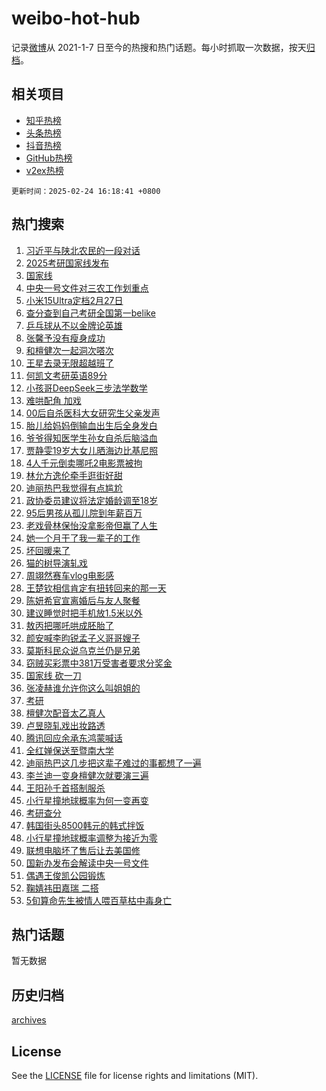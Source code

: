 # weibo-hot-hub

记录[微博](https://www.weibo.com)从 2021-1-7 日至今的热搜和热门话题。每小时抓取一次数据，按天[归档](archives)。

## 相关项目

- [知乎热榜](https://github.com/lonnyzhang423/zhihu-hot-hub)
- [头条热榜](https://github.com/lonnyzhang423/toutiao-hot-hub)
- [抖音热榜](https://github.com/lonnyzhang423/douyin-hot-hub)
- [GitHub热榜](https://github.com/lonnyzhang423/github-hot-hub)
- [v2ex热榜](https://github.com/lonnyzhang423/v2ex-hot-hub)


`更新时间：2025-02-24 16:18:41 +0800`

## 热门搜索

1. [习近平与陕北农民的一段对话](https://m.weibo.cn/search?containerid=100103type%3D1%26t%3D10%26q%3D%23%E4%B9%A0%E8%BF%91%E5%B9%B3%E4%B8%8E%E9%99%95%E5%8C%97%E5%86%9C%E6%B0%91%E7%9A%84%E4%B8%80%E6%AE%B5%E5%AF%B9%E8%AF%9D%23&stream_entry_id=51&isnewpage=1&extparam=seat%3D1%26filter_type%3Drealtimehot%26stream_entry_id%3D51%26c_type%3D51%26pos%3D0%26q%3D%2523%25E4%25B9%25A0%25E8%25BF%2591%25E5%25B9%25B3%25E4%25B8%258E%25E9%2599%2595%25E5%258C%2597%25E5%2586%259C%25E6%25B0%2591%25E7%259A%2584%25E4%25B8%2580%25E6%25AE%25B5%25E5%25AF%25B9%25E8%25AF%259D%2523%26dgr%3D0%26cate%3D10103%26display_time%3D1740385120%26pre_seqid%3D17403851202380376619494)
1. [2025考研国家线发布](https://m.weibo.cn/search?containerid=100103type%3D1%26t%3D10%26q%3D%232025%E8%80%83%E7%A0%94%E5%9B%BD%E5%AE%B6%E7%BA%BF%E5%8F%91%E5%B8%83%23&stream_entry_id=31&isnewpage=1&extparam=seat%3D1%26filter_type%3Drealtimehot%26c_type%3D31%26pos%3D0%26cate%3D5001%26lcate%3D5001%26stream_entry_id%3D31%26realpos%3D1%26flag%3D4%26q%3D%25232025%25E8%2580%2583%25E7%25A0%2594%25E5%259B%25BD%25E5%25AE%25B6%25E7%25BA%25BF%25E5%258F%2591%25E5%25B8%2583%2523%26dgr%3D0%26band_rank%3D1%26display_time%3D1740385120%26pre_seqid%3D17403851202380376619494)
1. [国家线](https://m.weibo.cn/search?containerid=100103type%3D1%26t%3D10%26q%3D%E5%9B%BD%E5%AE%B6%E7%BA%BF&stream_entry_id=31&isnewpage=1&extparam=seat%3D1%26filter_type%3Drealtimehot%26c_type%3D31%26pos%3D1%26cate%3D5001%26lcate%3D5001%26stream_entry_id%3D31%26realpos%3D2%26flag%3D2%26q%3D%25E5%259B%25BD%25E5%25AE%25B6%25E7%25BA%25BF%26dgr%3D0%26band_rank%3D2%26display_time%3D1740385120%26pre_seqid%3D17403851202380376619494)
1. [中央一号文件对三农工作划重点](https://m.weibo.cn/search?containerid=100103type%3D1%26t%3D10%26q%3D%23%E4%B8%AD%E5%A4%AE%E4%B8%80%E5%8F%B7%E6%96%87%E4%BB%B6%E5%AF%B9%E4%B8%89%E5%86%9C%E5%B7%A5%E4%BD%9C%E5%88%92%E9%87%8D%E7%82%B9%23&stream_entry_id=31&isnewpage=1&extparam=seat%3D1%26filter_type%3Drealtimehot%26c_type%3D31%26pos%3D2%26cate%3D5001%26lcate%3D5001%26stream_entry_id%3D31%26realpos%3D3%26flag%3D1%26q%3D%2523%25E4%25B8%25AD%25E5%25A4%25AE%25E4%25B8%2580%25E5%258F%25B7%25E6%2596%2587%25E4%25BB%25B6%25E5%25AF%25B9%25E4%25B8%2589%25E5%2586%259C%25E5%25B7%25A5%25E4%25BD%259C%25E5%2588%2592%25E9%2587%258D%25E7%2582%25B9%2523%26dgr%3D0%26band_rank%3D3%26display_time%3D1740385120%26pre_seqid%3D17403851202380376619494)
1. [小米15Ultra定档2月27日](https://m.weibo.cn/search?containerid=100103type%3D1%26t%3D10%26q%3D%23%E5%B0%8F%E7%B1%B315Ultra%E5%AE%9A%E6%A1%A32%E6%9C%8827%E6%97%A5%23&stream_entry_id=31&isnewpage=1&extparam=seat%3D1%26adid%3D276542%26c_type%3D31%26pos%3D3%26cate%3D5001%26lcate%3D5001%26stream_entry_id%3D31%26filter_type%3Drealtimehot%26topic_ad%3D1%26is_ad_pos%3D1%26q%3D%2523%25E5%25B0%258F%25E7%25B1%25B315Ultra%25E5%25AE%259A%25E6%25A1%25A32%25E6%259C%258827%25E6%2597%25A5%2523%26dgr%3D0%26band_rank%3D4%26display_time%3D1740385120%26pre_seqid%3D17403851202380376619494)
1. [查分查到自己考研全国第一belike](https://m.weibo.cn/search?containerid=100103type%3D1%26t%3D10%26q%3D%23%E6%9F%A5%E5%88%86%E6%9F%A5%E5%88%B0%E8%87%AA%E5%B7%B1%E8%80%83%E7%A0%94%E5%85%A8%E5%9B%BD%E7%AC%AC%E4%B8%80belike%23&stream_entry_id=31&isnewpage=1&extparam=seat%3D1%26filter_type%3Drealtimehot%26c_type%3D31%26pos%3D4%26cate%3D5001%26lcate%3D5001%26stream_entry_id%3D31%26realpos%3D4%26flag%3D0%26q%3D%2523%25E6%259F%25A5%25E5%2588%2586%25E6%259F%25A5%25E5%2588%25B0%25E8%2587%25AA%25E5%25B7%25B1%25E8%2580%2583%25E7%25A0%2594%25E5%2585%25A8%25E5%259B%25BD%25E7%25AC%25AC%25E4%25B8%2580belike%2523%26dgr%3D0%26band_rank%3D4%26display_time%3D1740385120%26pre_seqid%3D17403851202380376619494)
1. [乒乓球从不以金牌论英雄](https://m.weibo.cn/search?containerid=100103type%3D1%26t%3D10%26q%3D%23%E4%B9%92%E4%B9%93%E7%90%83%E4%BB%8E%E4%B8%8D%E4%BB%A5%E9%87%91%E7%89%8C%E8%AE%BA%E8%8B%B1%E9%9B%84%23&stream_entry_id=31&isnewpage=1&extparam=seat%3D1%26filter_type%3Drealtimehot%26c_type%3D31%26pos%3D5%26cate%3D5001%26lcate%3D5001%26stream_entry_id%3D31%26realpos%3D5%26flag%3D1%26q%3D%2523%25E4%25B9%2592%25E4%25B9%2593%25E7%2590%2583%25E4%25BB%258E%25E4%25B8%258D%25E4%25BB%25A5%25E9%2587%2591%25E7%2589%258C%25E8%25AE%25BA%25E8%258B%25B1%25E9%259B%2584%2523%26dgr%3D0%26band_rank%3D5%26display_time%3D1740385120%26pre_seqid%3D17403851202380376619494)
1. [张馨予没有瘦身成功](https://m.weibo.cn/search?containerid=100103type%3D1%26t%3D10%26q%3D%23%E5%BC%A0%E9%A6%A8%E4%BA%88%E6%B2%A1%E6%9C%89%E7%98%A6%E8%BA%AB%E6%88%90%E5%8A%9F%23&stream_entry_id=31&isnewpage=1&extparam=seat%3D1%26filter_type%3Drealtimehot%26c_type%3D31%26pos%3D6%26cate%3D5001%26lcate%3D5001%26stream_entry_id%3D31%26realpos%3D6%26flag%3D1%26q%3D%2523%25E5%25BC%25A0%25E9%25A6%25A8%25E4%25BA%2588%25E6%25B2%25A1%25E6%259C%2589%25E7%2598%25A6%25E8%25BA%25AB%25E6%2588%2590%25E5%258A%259F%2523%26dgr%3D0%26band_rank%3D6%26display_time%3D1740385120%26pre_seqid%3D17403851202380376619494)
1. [和檀健次一起洞次嗒次](https://m.weibo.cn/search?containerid=100103type%3D1%26t%3D10%26q%3D%23%E5%92%8C%E6%AA%80%E5%81%A5%E6%AC%A1%E4%B8%80%E8%B5%B7%E6%B4%9E%E6%AC%A1%E5%97%92%E6%AC%A1%23&stream_entry_id=31&isnewpage=1&extparam=seat%3D1%26adid%3D276481%26c_type%3D31%26pos%3D7%26cate%3D5001%26lcate%3D5001%26stream_entry_id%3D31%26filter_type%3Drealtimehot%26topic_ad%3D1%26is_ad_pos%3D1%26q%3D%2523%25E5%2592%258C%25E6%25AA%2580%25E5%2581%25A5%25E6%25AC%25A1%25E4%25B8%2580%25E8%25B5%25B7%25E6%25B4%259E%25E6%25AC%25A1%25E5%2597%2592%25E6%25AC%25A1%2523%26dgr%3D0%26band_rank%3D7%26display_time%3D1740385120%26pre_seqid%3D17403851202380376619494)
1. [王星去录无限超越班了](https://m.weibo.cn/search?containerid=100103type%3D1%26t%3D10%26q%3D%23%E7%8E%8B%E6%98%9F%E5%8E%BB%E5%BD%95%E6%97%A0%E9%99%90%E8%B6%85%E8%B6%8A%E7%8F%AD%E4%BA%86%23&stream_entry_id=31&isnewpage=1&extparam=seat%3D1%26filter_type%3Drealtimehot%26c_type%3D31%26pos%3D8%26cate%3D5001%26lcate%3D5001%26stream_entry_id%3D31%26realpos%3D7%26flag%3D1%26q%3D%2523%25E7%258E%258B%25E6%2598%259F%25E5%258E%25BB%25E5%25BD%2595%25E6%2597%25A0%25E9%2599%2590%25E8%25B6%2585%25E8%25B6%258A%25E7%258F%25AD%25E4%25BA%2586%2523%26dgr%3D0%26band_rank%3D7%26display_time%3D1740385120%26pre_seqid%3D17403851202380376619494)
1. [何凯文考研英语89分](https://m.weibo.cn/search?containerid=100103type%3D1%26t%3D10%26q%3D%23%E4%BD%95%E5%87%AF%E6%96%87%E8%80%83%E7%A0%94%E8%8B%B1%E8%AF%AD89%E5%88%86%23&stream_entry_id=31&isnewpage=1&extparam=seat%3D1%26filter_type%3Drealtimehot%26c_type%3D31%26pos%3D9%26cate%3D5001%26lcate%3D5001%26stream_entry_id%3D31%26realpos%3D8%26flag%3D1%26q%3D%2523%25E4%25BD%2595%25E5%2587%25AF%25E6%2596%2587%25E8%2580%2583%25E7%25A0%2594%25E8%258B%25B1%25E8%25AF%25AD89%25E5%2588%2586%2523%26dgr%3D0%26band_rank%3D8%26display_time%3D1740385120%26pre_seqid%3D17403851202380376619494)
1. [小孩哥DeepSeek三步法学数学](https://m.weibo.cn/search?containerid=100103type%3D1%26t%3D10%26q%3D%23%E5%B0%8F%E5%AD%A9%E5%93%A5DeepSeek%E4%B8%89%E6%AD%A5%E6%B3%95%E5%AD%A6%E6%95%B0%E5%AD%A6%23&stream_entry_id=31&isnewpage=1&extparam=seat%3D1%26filter_type%3Drealtimehot%26c_type%3D31%26pos%3D10%26cate%3D5001%26lcate%3D5001%26stream_entry_id%3D31%26realpos%3D9%26flag%3D1%26q%3D%2523%25E5%25B0%258F%25E5%25AD%25A9%25E5%2593%25A5DeepSeek%25E4%25B8%2589%25E6%25AD%25A5%25E6%25B3%2595%25E5%25AD%25A6%25E6%2595%25B0%25E5%25AD%25A6%2523%26dgr%3D0%26band_rank%3D9%26display_time%3D1740385120%26pre_seqid%3D17403851202380376619494)
1. [难哄配角 加戏](https://m.weibo.cn/search?containerid=100103type%3D1%26t%3D10%26q%3D%E9%9A%BE%E5%93%84%E9%85%8D%E8%A7%92+%E5%8A%A0%E6%88%8F&stream_entry_id=31&isnewpage=1&extparam=seat%3D1%26filter_type%3Drealtimehot%26c_type%3D31%26pos%3D11%26cate%3D5001%26lcate%3D5001%26stream_entry_id%3D31%26realpos%3D10%26flag%3D1%26q%3D%25E9%259A%25BE%25E5%2593%2584%25E9%2585%258D%25E8%25A7%2592%2520%25E5%258A%25A0%25E6%2588%258F%26dgr%3D0%26band_rank%3D10%26display_time%3D1740385120%26pre_seqid%3D17403851202380376619494)
1. [00后自杀医科大女研究生父亲发声](https://m.weibo.cn/search?containerid=100103type%3D1%26t%3D10%26q%3D%2300%E5%90%8E%E8%87%AA%E6%9D%80%E5%8C%BB%E7%A7%91%E5%A4%A7%E5%A5%B3%E7%A0%94%E7%A9%B6%E7%94%9F%E7%88%B6%E4%BA%B2%E5%8F%91%E5%A3%B0%23&stream_entry_id=31&isnewpage=1&extparam=seat%3D1%26filter_type%3Drealtimehot%26c_type%3D31%26pos%3D12%26cate%3D5001%26lcate%3D5001%26stream_entry_id%3D31%26realpos%3D11%26flag%3D1%26q%3D%252300%25E5%2590%258E%25E8%2587%25AA%25E6%259D%2580%25E5%258C%25BB%25E7%25A7%2591%25E5%25A4%25A7%25E5%25A5%25B3%25E7%25A0%2594%25E7%25A9%25B6%25E7%2594%259F%25E7%2588%25B6%25E4%25BA%25B2%25E5%258F%2591%25E5%25A3%25B0%2523%26dgr%3D0%26band_rank%3D11%26display_time%3D1740385120%26pre_seqid%3D17403851202380376619494)
1. [胎儿给妈妈倒输血出生后全身发白](https://m.weibo.cn/search?containerid=100103type%3D1%26t%3D10%26q%3D%23%E8%83%8E%E5%84%BF%E7%BB%99%E5%A6%88%E5%A6%88%E5%80%92%E8%BE%93%E8%A1%80%E5%87%BA%E7%94%9F%E5%90%8E%E5%85%A8%E8%BA%AB%E5%8F%91%E7%99%BD%23&stream_entry_id=31&isnewpage=1&extparam=seat%3D1%26filter_type%3Drealtimehot%26c_type%3D31%26pos%3D13%26cate%3D5001%26lcate%3D5001%26stream_entry_id%3D31%26realpos%3D12%26flag%3D1%26q%3D%2523%25E8%2583%258E%25E5%2584%25BF%25E7%25BB%2599%25E5%25A6%2588%25E5%25A6%2588%25E5%2580%2592%25E8%25BE%2593%25E8%25A1%2580%25E5%2587%25BA%25E7%2594%259F%25E5%2590%258E%25E5%2585%25A8%25E8%25BA%25AB%25E5%258F%2591%25E7%2599%25BD%2523%26dgr%3D0%26band_rank%3D12%26display_time%3D1740385120%26pre_seqid%3D17403851202380376619494)
1. [爷爷得知医学生孙女自杀后脑溢血](https://m.weibo.cn/search?containerid=100103type%3D1%26t%3D10%26q%3D%23%E7%88%B7%E7%88%B7%E5%BE%97%E7%9F%A5%E5%8C%BB%E5%AD%A6%E7%94%9F%E5%AD%99%E5%A5%B3%E8%87%AA%E6%9D%80%E5%90%8E%E8%84%91%E6%BA%A2%E8%A1%80%23&stream_entry_id=31&isnewpage=1&extparam=seat%3D1%26filter_type%3Drealtimehot%26c_type%3D31%26pos%3D14%26cate%3D5001%26lcate%3D5001%26stream_entry_id%3D31%26realpos%3D13%26flag%3D1%26q%3D%2523%25E7%2588%25B7%25E7%2588%25B7%25E5%25BE%2597%25E7%259F%25A5%25E5%258C%25BB%25E5%25AD%25A6%25E7%2594%259F%25E5%25AD%2599%25E5%25A5%25B3%25E8%2587%25AA%25E6%259D%2580%25E5%2590%258E%25E8%2584%2591%25E6%25BA%25A2%25E8%25A1%2580%2523%26dgr%3D0%26band_rank%3D13%26display_time%3D1740385120%26pre_seqid%3D17403851202380376619494)
1. [贾静雯19岁大女儿晒海边比基尼照](https://m.weibo.cn/search?containerid=100103type%3D1%26t%3D10%26q%3D%23%E8%B4%BE%E9%9D%99%E9%9B%AF19%E5%B2%81%E5%A4%A7%E5%A5%B3%E5%84%BF%E6%99%92%E6%B5%B7%E8%BE%B9%E6%AF%94%E5%9F%BA%E5%B0%BC%E7%85%A7%23&stream_entry_id=31&isnewpage=1&extparam=seat%3D1%26filter_type%3Drealtimehot%26c_type%3D31%26pos%3D15%26cate%3D5001%26lcate%3D5001%26stream_entry_id%3D31%26realpos%3D14%26flag%3D2%26q%3D%2523%25E8%25B4%25BE%25E9%259D%2599%25E9%259B%25AF19%25E5%25B2%2581%25E5%25A4%25A7%25E5%25A5%25B3%25E5%2584%25BF%25E6%2599%2592%25E6%25B5%25B7%25E8%25BE%25B9%25E6%25AF%2594%25E5%259F%25BA%25E5%25B0%25BC%25E7%2585%25A7%2523%26dgr%3D0%26band_rank%3D14%26display_time%3D1740385120%26pre_seqid%3D17403851202380376619494)
1. [4人千元倒卖哪吒2电影票被拘](https://m.weibo.cn/search?containerid=100103type%3D1%26t%3D10%26q%3D%234%E4%BA%BA%E5%8D%83%E5%85%83%E5%80%92%E5%8D%96%E5%93%AA%E5%90%922%E7%94%B5%E5%BD%B1%E7%A5%A8%E8%A2%AB%E6%8B%98%23&stream_entry_id=31&isnewpage=1&extparam=seat%3D1%26filter_type%3Drealtimehot%26c_type%3D31%26pos%3D16%26cate%3D5001%26lcate%3D5001%26stream_entry_id%3D31%26realpos%3D15%26flag%3D1%26q%3D%25234%25E4%25BA%25BA%25E5%258D%2583%25E5%2585%2583%25E5%2580%2592%25E5%258D%2596%25E5%2593%25AA%25E5%2590%25922%25E7%2594%25B5%25E5%25BD%25B1%25E7%25A5%25A8%25E8%25A2%25AB%25E6%258B%2598%2523%26dgr%3D0%26band_rank%3D15%26display_time%3D1740385120%26pre_seqid%3D17403851202380376619494)
1. [林允方逸伦牵手逛街好甜](https://m.weibo.cn/search?containerid=100103type%3D1%26t%3D10%26q%3D%23%E6%9E%97%E5%85%81%E6%96%B9%E9%80%B8%E4%BC%A6%E7%89%B5%E6%89%8B%E9%80%9B%E8%A1%97%E5%A5%BD%E7%94%9C%23&stream_entry_id=31&isnewpage=1&extparam=seat%3D1%26filter_type%3Drealtimehot%26c_type%3D31%26pos%3D17%26cate%3D5001%26lcate%3D5001%26stream_entry_id%3D31%26realpos%3D16%26flag%3D1%26q%3D%2523%25E6%259E%2597%25E5%2585%2581%25E6%2596%25B9%25E9%2580%25B8%25E4%25BC%25A6%25E7%2589%25B5%25E6%2589%258B%25E9%2580%259B%25E8%25A1%2597%25E5%25A5%25BD%25E7%2594%259C%2523%26dgr%3D0%26band_rank%3D16%26display_time%3D1740385120%26pre_seqid%3D17403851202380376619494)
1. [迪丽热巴我觉得有点尴尬](https://m.weibo.cn/search?containerid=100103type%3D1%26t%3D10%26q%3D%23%E8%BF%AA%E4%B8%BD%E7%83%AD%E5%B7%B4%E6%88%91%E8%A7%89%E5%BE%97%E6%9C%89%E7%82%B9%E5%B0%B4%E5%B0%AC%23&stream_entry_id=31&isnewpage=1&extparam=seat%3D1%26filter_type%3Drealtimehot%26c_type%3D31%26pos%3D18%26cate%3D5001%26lcate%3D5001%26stream_entry_id%3D31%26realpos%3D17%26flag%3D2%26q%3D%2523%25E8%25BF%25AA%25E4%25B8%25BD%25E7%2583%25AD%25E5%25B7%25B4%25E6%2588%2591%25E8%25A7%2589%25E5%25BE%2597%25E6%259C%2589%25E7%2582%25B9%25E5%25B0%25B4%25E5%25B0%25AC%2523%26dgr%3D0%26band_rank%3D17%26display_time%3D1740385120%26pre_seqid%3D17403851202380376619494)
1. [政协委员建议将法定婚龄调至18岁](https://m.weibo.cn/search?containerid=100103type%3D1%26t%3D10%26q%3D%23%E6%94%BF%E5%8D%8F%E5%A7%94%E5%91%98%E5%BB%BA%E8%AE%AE%E5%B0%86%E6%B3%95%E5%AE%9A%E5%A9%9A%E9%BE%84%E8%B0%83%E8%87%B318%E5%B2%81%23&stream_entry_id=31&isnewpage=1&extparam=seat%3D1%26filter_type%3Drealtimehot%26c_type%3D31%26pos%3D19%26cate%3D5001%26lcate%3D5001%26stream_entry_id%3D31%26realpos%3D18%26flag%3D1%26q%3D%2523%25E6%2594%25BF%25E5%258D%258F%25E5%25A7%2594%25E5%2591%2598%25E5%25BB%25BA%25E8%25AE%25AE%25E5%25B0%2586%25E6%25B3%2595%25E5%25AE%259A%25E5%25A9%259A%25E9%25BE%2584%25E8%25B0%2583%25E8%2587%25B318%25E5%25B2%2581%2523%26dgr%3D0%26band_rank%3D18%26display_time%3D1740385120%26pre_seqid%3D17403851202380376619494)
1. [95后男孩从孤儿院到年薪百万](https://m.weibo.cn/search?containerid=100103type%3D1%26t%3D10%26q%3D%2395%E5%90%8E%E7%94%B7%E5%AD%A9%E4%BB%8E%E5%AD%A4%E5%84%BF%E9%99%A2%E5%88%B0%E5%B9%B4%E8%96%AA%E7%99%BE%E4%B8%87%23&stream_entry_id=31&isnewpage=1&extparam=seat%3D1%26filter_type%3Drealtimehot%26c_type%3D31%26pos%3D20%26cate%3D5001%26lcate%3D5001%26stream_entry_id%3D31%26realpos%3D19%26flag%3D0%26q%3D%252395%25E5%2590%258E%25E7%2594%25B7%25E5%25AD%25A9%25E4%25BB%258E%25E5%25AD%25A4%25E5%2584%25BF%25E9%2599%25A2%25E5%2588%25B0%25E5%25B9%25B4%25E8%2596%25AA%25E7%2599%25BE%25E4%25B8%2587%2523%26dgr%3D0%26band_rank%3D19%26display_time%3D1740385120%26pre_seqid%3D17403851202380376619494)
1. [老戏骨林保怡没拿影帝但赢了人生](https://m.weibo.cn/search?containerid=100103type%3D1%26t%3D10%26q%3D%23%E8%80%81%E6%88%8F%E9%AA%A8%E6%9E%97%E4%BF%9D%E6%80%A1%E6%B2%A1%E6%8B%BF%E5%BD%B1%E5%B8%9D%E4%BD%86%E8%B5%A2%E4%BA%86%E4%BA%BA%E7%94%9F%23&stream_entry_id=31&isnewpage=1&extparam=seat%3D1%26filter_type%3Drealtimehot%26c_type%3D31%26pos%3D21%26cate%3D5001%26lcate%3D5001%26stream_entry_id%3D31%26realpos%3D20%26flag%3D1%26q%3D%2523%25E8%2580%2581%25E6%2588%258F%25E9%25AA%25A8%25E6%259E%2597%25E4%25BF%259D%25E6%2580%25A1%25E6%25B2%25A1%25E6%258B%25BF%25E5%25BD%25B1%25E5%25B8%259D%25E4%25BD%2586%25E8%25B5%25A2%25E4%25BA%2586%25E4%25BA%25BA%25E7%2594%259F%2523%26dgr%3D0%26band_rank%3D20%26display_time%3D1740385120%26pre_seqid%3D17403851202380376619494)
1. [她一个月干了我一辈子的工作](https://m.weibo.cn/search?containerid=100103type%3D1%26t%3D10%26q%3D%E5%A5%B9%E4%B8%80%E4%B8%AA%E6%9C%88%E5%B9%B2%E4%BA%86%E6%88%91%E4%B8%80%E8%BE%88%E5%AD%90%E7%9A%84%E5%B7%A5%E4%BD%9C&stream_entry_id=31&isnewpage=1&extparam=seat%3D1%26filter_type%3Drealtimehot%26c_type%3D31%26pos%3D22%26cate%3D5001%26lcate%3D5001%26stream_entry_id%3D31%26realpos%3D21%26flag%3D0%26q%3D%25E5%25A5%25B9%25E4%25B8%2580%25E4%25B8%25AA%25E6%259C%2588%25E5%25B9%25B2%25E4%25BA%2586%25E6%2588%2591%25E4%25B8%2580%25E8%25BE%2588%25E5%25AD%2590%25E7%259A%2584%25E5%25B7%25A5%25E4%25BD%259C%26dgr%3D0%26band_rank%3D21%26display_time%3D1740385120%26pre_seqid%3D17403851202380376619494)
1. [坏回暖来了](https://m.weibo.cn/search?containerid=100103type%3D1%26t%3D10%26q%3D%23%E5%9D%8F%E5%9B%9E%E6%9A%96%E6%9D%A5%E4%BA%86%23&stream_entry_id=31&isnewpage=1&extparam=seat%3D1%26filter_type%3Drealtimehot%26c_type%3D31%26pos%3D23%26cate%3D5001%26lcate%3D5001%26stream_entry_id%3D31%26realpos%3D22%26flag%3D0%26q%3D%2523%25E5%259D%258F%25E5%259B%259E%25E6%259A%2596%25E6%259D%25A5%25E4%25BA%2586%2523%26dgr%3D0%26band_rank%3D22%26display_time%3D1740385120%26pre_seqid%3D17403851202380376619494)
1. [猫的树导演轧戏](https://m.weibo.cn/search?containerid=100103type%3D1%26t%3D10%26q%3D%23%E7%8C%AB%E7%9A%84%E6%A0%91%E5%AF%BC%E6%BC%94%E8%BD%A7%E6%88%8F%23&stream_entry_id=31&isnewpage=1&extparam=seat%3D1%26filter_type%3Drealtimehot%26c_type%3D31%26pos%3D24%26cate%3D5001%26lcate%3D5001%26stream_entry_id%3D31%26realpos%3D23%26flag%3D1%26q%3D%2523%25E7%258C%25AB%25E7%259A%2584%25E6%25A0%2591%25E5%25AF%25BC%25E6%25BC%2594%25E8%25BD%25A7%25E6%2588%258F%2523%26dgr%3D0%26band_rank%3D23%26display_time%3D1740385120%26pre_seqid%3D17403851202380376619494)
1. [周翊然赛车vlog电影感](https://m.weibo.cn/search?containerid=100103type%3D1%26t%3D10%26q%3D%E5%91%A8%E7%BF%8A%E7%84%B6%E8%B5%9B%E8%BD%A6vlog%E7%94%B5%E5%BD%B1%E6%84%9F&stream_entry_id=31&isnewpage=1&extparam=seat%3D1%26filter_type%3Drealtimehot%26c_type%3D31%26pos%3D25%26cate%3D5001%26lcate%3D5001%26stream_entry_id%3D31%26realpos%3D24%26flag%3D1%26q%3D%25E5%2591%25A8%25E7%25BF%258A%25E7%2584%25B6%25E8%25B5%259B%25E8%25BD%25A6vlog%25E7%2594%25B5%25E5%25BD%25B1%25E6%2584%259F%26dgr%3D0%26band_rank%3D24%26display_time%3D1740385120%26pre_seqid%3D17403851202380376619494)
1. [王楚钦相信肯定有扭转回来的那一天](https://m.weibo.cn/search?containerid=100103type%3D1%26t%3D10%26q%3D%23%E7%8E%8B%E6%A5%9A%E9%92%A6%E7%9B%B8%E4%BF%A1%E8%82%AF%E5%AE%9A%E6%9C%89%E6%89%AD%E8%BD%AC%E5%9B%9E%E6%9D%A5%E7%9A%84%E9%82%A3%E4%B8%80%E5%A4%A9%23&stream_entry_id=31&isnewpage=1&extparam=seat%3D1%26filter_type%3Drealtimehot%26c_type%3D31%26pos%3D26%26cate%3D5001%26lcate%3D5001%26stream_entry_id%3D31%26realpos%3D25%26flag%3D1%26q%3D%2523%25E7%258E%258B%25E6%25A5%259A%25E9%2592%25A6%25E7%259B%25B8%25E4%25BF%25A1%25E8%2582%25AF%25E5%25AE%259A%25E6%259C%2589%25E6%2589%25AD%25E8%25BD%25AC%25E5%259B%259E%25E6%259D%25A5%25E7%259A%2584%25E9%2582%25A3%25E4%25B8%2580%25E5%25A4%25A9%2523%26dgr%3D0%26band_rank%3D25%26display_time%3D1740385120%26pre_seqid%3D17403851202380376619494)
1. [陈妍希官宣离婚后与友人聚餐](https://m.weibo.cn/search?containerid=100103type%3D1%26t%3D10%26q%3D%23%E9%99%88%E5%A6%8D%E5%B8%8C%E5%AE%98%E5%AE%A3%E7%A6%BB%E5%A9%9A%E5%90%8E%E4%B8%8E%E5%8F%8B%E4%BA%BA%E8%81%9A%E9%A4%90%23&stream_entry_id=31&isnewpage=1&extparam=seat%3D1%26filter_type%3Drealtimehot%26c_type%3D31%26pos%3D27%26cate%3D5001%26lcate%3D5001%26stream_entry_id%3D31%26realpos%3D26%26flag%3D0%26q%3D%2523%25E9%2599%2588%25E5%25A6%258D%25E5%25B8%258C%25E5%25AE%2598%25E5%25AE%25A3%25E7%25A6%25BB%25E5%25A9%259A%25E5%2590%258E%25E4%25B8%258E%25E5%258F%258B%25E4%25BA%25BA%25E8%2581%259A%25E9%25A4%2590%2523%26dgr%3D0%26band_rank%3D26%26display_time%3D1740385120%26pre_seqid%3D17403851202380376619494)
1. [建议睡觉时把手机放1.5米以外](https://m.weibo.cn/search?containerid=100103type%3D1%26t%3D10%26q%3D%23%E5%BB%BA%E8%AE%AE%E7%9D%A1%E8%A7%89%E6%97%B6%E6%8A%8A%E6%89%8B%E6%9C%BA%E6%94%BE1.5%E7%B1%B3%E4%BB%A5%E5%A4%96%23&stream_entry_id=31&isnewpage=1&extparam=seat%3D1%26filter_type%3Drealtimehot%26c_type%3D31%26pos%3D28%26cate%3D5001%26lcate%3D5001%26stream_entry_id%3D31%26realpos%3D27%26flag%3D0%26q%3D%2523%25E5%25BB%25BA%25E8%25AE%25AE%25E7%259D%25A1%25E8%25A7%2589%25E6%2597%25B6%25E6%258A%258A%25E6%2589%258B%25E6%259C%25BA%25E6%2594%25BE1.5%25E7%25B1%25B3%25E4%25BB%25A5%25E5%25A4%2596%2523%26dgr%3D0%26band_rank%3D27%26display_time%3D1740385120%26pre_seqid%3D17403851202380376619494)
1. [敖丙把哪吒哄成胚胎了](https://m.weibo.cn/search?containerid=100103type%3D1%26t%3D10%26q%3D%E6%95%96%E4%B8%99%E6%8A%8A%E5%93%AA%E5%90%92%E5%93%84%E6%88%90%E8%83%9A%E8%83%8E%E4%BA%86&stream_entry_id=31&isnewpage=1&extparam=seat%3D1%26filter_type%3Drealtimehot%26c_type%3D31%26pos%3D29%26cate%3D5001%26lcate%3D5001%26stream_entry_id%3D31%26realpos%3D28%26flag%3D0%26q%3D%25E6%2595%2596%25E4%25B8%2599%25E6%258A%258A%25E5%2593%25AA%25E5%2590%2592%25E5%2593%2584%25E6%2588%2590%25E8%2583%259A%25E8%2583%258E%25E4%25BA%2586%26dgr%3D0%26band_rank%3D28%26display_time%3D1740385120%26pre_seqid%3D17403851202380376619494)
1. [颜安喊李昀锐孟子义哥哥嫂子](https://m.weibo.cn/search?containerid=100103type%3D1%26t%3D10%26q%3D%E9%A2%9C%E5%AE%89%E5%96%8A%E6%9D%8E%E6%98%80%E9%94%90%E5%AD%9F%E5%AD%90%E4%B9%89%E5%93%A5%E5%93%A5%E5%AB%82%E5%AD%90&stream_entry_id=31&isnewpage=1&extparam=seat%3D1%26filter_type%3Drealtimehot%26c_type%3D31%26pos%3D30%26cate%3D5001%26lcate%3D5001%26stream_entry_id%3D31%26realpos%3D29%26flag%3D1%26q%3D%25E9%25A2%259C%25E5%25AE%2589%25E5%2596%258A%25E6%259D%258E%25E6%2598%2580%25E9%2594%2590%25E5%25AD%259F%25E5%25AD%2590%25E4%25B9%2589%25E5%2593%25A5%25E5%2593%25A5%25E5%25AB%2582%25E5%25AD%2590%26dgr%3D0%26band_rank%3D29%26display_time%3D1740385120%26pre_seqid%3D17403851202380376619494)
1. [莫斯科民众说乌克兰仍是兄弟](https://m.weibo.cn/search?containerid=100103type%3D1%26t%3D10%26q%3D%23%E8%8E%AB%E6%96%AF%E7%A7%91%E6%B0%91%E4%BC%97%E8%AF%B4%E4%B9%8C%E5%85%8B%E5%85%B0%E4%BB%8D%E6%98%AF%E5%85%84%E5%BC%9F%23&stream_entry_id=31&isnewpage=1&extparam=seat%3D1%26filter_type%3Drealtimehot%26c_type%3D31%26pos%3D31%26cate%3D5001%26lcate%3D5001%26stream_entry_id%3D31%26realpos%3D30%26flag%3D1%26q%3D%2523%25E8%258E%25AB%25E6%2596%25AF%25E7%25A7%2591%25E6%25B0%2591%25E4%25BC%2597%25E8%25AF%25B4%25E4%25B9%258C%25E5%2585%258B%25E5%2585%25B0%25E4%25BB%258D%25E6%2598%25AF%25E5%2585%2584%25E5%25BC%259F%2523%26dgr%3D0%26band_rank%3D30%26display_time%3D1740385120%26pre_seqid%3D17403851202380376619494)
1. [窃贼买彩票中381万受害者要求分奖金](https://m.weibo.cn/search?containerid=100103type%3D1%26t%3D10%26q%3D%23%E7%AA%83%E8%B4%BC%E4%B9%B0%E5%BD%A9%E7%A5%A8%E4%B8%AD381%E4%B8%87%E5%8F%97%E5%AE%B3%E8%80%85%E8%A6%81%E6%B1%82%E5%88%86%E5%A5%96%E9%87%91%23&stream_entry_id=31&isnewpage=1&extparam=seat%3D1%26filter_type%3Drealtimehot%26c_type%3D31%26pos%3D32%26cate%3D5001%26lcate%3D5001%26stream_entry_id%3D31%26realpos%3D31%26flag%3D0%26q%3D%2523%25E7%25AA%2583%25E8%25B4%25BC%25E4%25B9%25B0%25E5%25BD%25A9%25E7%25A5%25A8%25E4%25B8%25AD381%25E4%25B8%2587%25E5%258F%2597%25E5%25AE%25B3%25E8%2580%2585%25E8%25A6%2581%25E6%25B1%2582%25E5%2588%2586%25E5%25A5%2596%25E9%2587%2591%2523%26dgr%3D0%26band_rank%3D31%26display_time%3D1740385120%26pre_seqid%3D17403851202380376619494)
1. [国家线 砍一刀](https://m.weibo.cn/search?containerid=100103type%3D1%26t%3D10%26q%3D%E5%9B%BD%E5%AE%B6%E7%BA%BF+%E7%A0%8D%E4%B8%80%E5%88%80&stream_entry_id=31&isnewpage=1&extparam=seat%3D1%26filter_type%3Drealtimehot%26c_type%3D31%26pos%3D33%26cate%3D5001%26lcate%3D5001%26stream_entry_id%3D31%26realpos%3D32%26flag%3D1%26q%3D%25E5%259B%25BD%25E5%25AE%25B6%25E7%25BA%25BF%2520%25E7%25A0%258D%25E4%25B8%2580%25E5%2588%2580%26dgr%3D0%26band_rank%3D32%26display_time%3D1740385120%26pre_seqid%3D17403851202380376619494)
1. [张凌赫谁允许你这么叫姐姐的](https://m.weibo.cn/search?containerid=100103type%3D1%26t%3D10%26q%3D%E5%BC%A0%E5%87%8C%E8%B5%AB%E8%B0%81%E5%85%81%E8%AE%B8%E4%BD%A0%E8%BF%99%E4%B9%88%E5%8F%AB%E5%A7%90%E5%A7%90%E7%9A%84&stream_entry_id=31&isnewpage=1&extparam=seat%3D1%26filter_type%3Drealtimehot%26c_type%3D31%26pos%3D34%26cate%3D5001%26lcate%3D5001%26stream_entry_id%3D31%26realpos%3D33%26flag%3D1%26q%3D%25E5%25BC%25A0%25E5%2587%258C%25E8%25B5%25AB%25E8%25B0%2581%25E5%2585%2581%25E8%25AE%25B8%25E4%25BD%25A0%25E8%25BF%2599%25E4%25B9%2588%25E5%258F%25AB%25E5%25A7%2590%25E5%25A7%2590%25E7%259A%2584%26dgr%3D0%26band_rank%3D33%26display_time%3D1740385120%26pre_seqid%3D17403851202380376619494)
1. [考研](https://m.weibo.cn/search?containerid=100103type%3D1%26t%3D10%26q%3D%E8%80%83%E7%A0%94&stream_entry_id=31&isnewpage=1&extparam=seat%3D1%26filter_type%3Drealtimehot%26c_type%3D31%26pos%3D35%26cate%3D5001%26lcate%3D5001%26stream_entry_id%3D31%26realpos%3D34%26flag%3D0%26q%3D%25E8%2580%2583%25E7%25A0%2594%26dgr%3D0%26band_rank%3D34%26display_time%3D1740385120%26pre_seqid%3D17403851202380376619494)
1. [檀健次配音太乙真人](https://m.weibo.cn/search?containerid=100103type%3D1%26t%3D10%26q%3D%23%E6%AA%80%E5%81%A5%E6%AC%A1%E9%85%8D%E9%9F%B3%E5%A4%AA%E4%B9%99%E7%9C%9F%E4%BA%BA%23&stream_entry_id=31&isnewpage=1&extparam=seat%3D1%26filter_type%3Drealtimehot%26c_type%3D31%26pos%3D36%26cate%3D5001%26lcate%3D5001%26stream_entry_id%3D31%26realpos%3D35%26flag%3D1%26q%3D%2523%25E6%25AA%2580%25E5%2581%25A5%25E6%25AC%25A1%25E9%2585%258D%25E9%259F%25B3%25E5%25A4%25AA%25E4%25B9%2599%25E7%259C%259F%25E4%25BA%25BA%2523%26dgr%3D0%26band_rank%3D35%26display_time%3D1740385120%26pre_seqid%3D17403851202380376619494)
1. [卢昱晓轧戏出妆路透](https://m.weibo.cn/search?containerid=100103type%3D1%26t%3D10%26q%3D%23%E5%8D%A2%E6%98%B1%E6%99%93%E8%BD%A7%E6%88%8F%E5%87%BA%E5%A6%86%E8%B7%AF%E9%80%8F%23&stream_entry_id=31&isnewpage=1&extparam=seat%3D1%26filter_type%3Drealtimehot%26c_type%3D31%26pos%3D37%26cate%3D5001%26lcate%3D5001%26stream_entry_id%3D31%26realpos%3D36%26flag%3D1%26q%3D%2523%25E5%258D%25A2%25E6%2598%25B1%25E6%2599%2593%25E8%25BD%25A7%25E6%2588%258F%25E5%2587%25BA%25E5%25A6%2586%25E8%25B7%25AF%25E9%2580%258F%2523%26dgr%3D0%26band_rank%3D36%26display_time%3D1740385120%26pre_seqid%3D17403851202380376619494)
1. [腾讯回应余承东鸿蒙喊话](https://m.weibo.cn/search?containerid=100103type%3D1%26t%3D10%26q%3D%23%E8%85%BE%E8%AE%AF%E5%9B%9E%E5%BA%94%E4%BD%99%E6%89%BF%E4%B8%9C%E9%B8%BF%E8%92%99%E5%96%8A%E8%AF%9D%23&stream_entry_id=31&isnewpage=1&extparam=seat%3D1%26filter_type%3Drealtimehot%26c_type%3D31%26pos%3D38%26cate%3D5001%26lcate%3D5001%26stream_entry_id%3D31%26realpos%3D37%26flag%3D1%26q%3D%2523%25E8%2585%25BE%25E8%25AE%25AF%25E5%259B%259E%25E5%25BA%2594%25E4%25BD%2599%25E6%2589%25BF%25E4%25B8%259C%25E9%25B8%25BF%25E8%2592%2599%25E5%2596%258A%25E8%25AF%259D%2523%26dgr%3D0%26band_rank%3D37%26display_time%3D1740385120%26pre_seqid%3D17403851202380376619494)
1. [全红婵保送至暨南大学](https://m.weibo.cn/search?containerid=100103type%3D1%26t%3D10%26q%3D%E5%85%A8%E7%BA%A2%E5%A9%B5%E4%BF%9D%E9%80%81%E8%87%B3%E6%9A%A8%E5%8D%97%E5%A4%A7%E5%AD%A6&stream_entry_id=31&isnewpage=1&extparam=seat%3D1%26filter_type%3Drealtimehot%26c_type%3D31%26pos%3D39%26cate%3D5001%26lcate%3D5001%26stream_entry_id%3D31%26realpos%3D38%26flag%3D1%26q%3D%25E5%2585%25A8%25E7%25BA%25A2%25E5%25A9%25B5%25E4%25BF%259D%25E9%2580%2581%25E8%2587%25B3%25E6%259A%25A8%25E5%258D%2597%25E5%25A4%25A7%25E5%25AD%25A6%26dgr%3D0%26band_rank%3D38%26display_time%3D1740385120%26pre_seqid%3D17403851202380376619494)
1. [迪丽热巴这几步把这辈子难过的事都想了一遍](https://m.weibo.cn/search?containerid=100103type%3D1%26t%3D10%26q%3D%23%E8%BF%AA%E4%B8%BD%E7%83%AD%E5%B7%B4%E8%BF%99%E5%87%A0%E6%AD%A5%E6%8A%8A%E8%BF%99%E8%BE%88%E5%AD%90%E9%9A%BE%E8%BF%87%E7%9A%84%E4%BA%8B%E9%83%BD%E6%83%B3%E4%BA%86%E4%B8%80%E9%81%8D%23&stream_entry_id=31&isnewpage=1&extparam=seat%3D1%26filter_type%3Drealtimehot%26c_type%3D31%26pos%3D40%26cate%3D5001%26lcate%3D5001%26stream_entry_id%3D31%26realpos%3D39%26flag%3D1%26q%3D%2523%25E8%25BF%25AA%25E4%25B8%25BD%25E7%2583%25AD%25E5%25B7%25B4%25E8%25BF%2599%25E5%2587%25A0%25E6%25AD%25A5%25E6%258A%258A%25E8%25BF%2599%25E8%25BE%2588%25E5%25AD%2590%25E9%259A%25BE%25E8%25BF%2587%25E7%259A%2584%25E4%25BA%258B%25E9%2583%25BD%25E6%2583%25B3%25E4%25BA%2586%25E4%25B8%2580%25E9%2581%258D%2523%26dgr%3D0%26band_rank%3D39%26display_time%3D1740385120%26pre_seqid%3D17403851202380376619494)
1. [李兰迪一变身檀健次就要演三遍](https://m.weibo.cn/search?containerid=100103type%3D1%26t%3D10%26q%3D%23%E6%9D%8E%E5%85%B0%E8%BF%AA%E4%B8%80%E5%8F%98%E8%BA%AB%E6%AA%80%E5%81%A5%E6%AC%A1%E5%B0%B1%E8%A6%81%E6%BC%94%E4%B8%89%E9%81%8D%23&stream_entry_id=31&isnewpage=1&extparam=seat%3D1%26filter_type%3Drealtimehot%26c_type%3D31%26pos%3D41%26cate%3D5001%26lcate%3D5001%26stream_entry_id%3D31%26realpos%3D40%26flag%3D1%26q%3D%2523%25E6%259D%258E%25E5%2585%25B0%25E8%25BF%25AA%25E4%25B8%2580%25E5%258F%2598%25E8%25BA%25AB%25E6%25AA%2580%25E5%2581%25A5%25E6%25AC%25A1%25E5%25B0%25B1%25E8%25A6%2581%25E6%25BC%2594%25E4%25B8%2589%25E9%2581%258D%2523%26dgr%3D0%26band_rank%3D40%26display_time%3D1740385120%26pre_seqid%3D17403851202380376619494)
1. [王阳孙千首搭制服杀](https://m.weibo.cn/search?containerid=100103type%3D1%26t%3D10%26q%3D%E7%8E%8B%E9%98%B3%E5%AD%99%E5%8D%83%E9%A6%96%E6%90%AD%E5%88%B6%E6%9C%8D%E6%9D%80&stream_entry_id=31&isnewpage=1&extparam=seat%3D1%26filter_type%3Drealtimehot%26c_type%3D31%26pos%3D42%26cate%3D5001%26lcate%3D5001%26stream_entry_id%3D31%26realpos%3D41%26flag%3D1%26q%3D%25E7%258E%258B%25E9%2598%25B3%25E5%25AD%2599%25E5%258D%2583%25E9%25A6%2596%25E6%2590%25AD%25E5%2588%25B6%25E6%259C%258D%25E6%259D%2580%26dgr%3D0%26band_rank%3D41%26display_time%3D1740385120%26pre_seqid%3D17403851202380376619494)
1. [小行星撞地球概率为何一变再变](https://m.weibo.cn/search?containerid=100103type%3D1%26t%3D10%26q%3D%23%E5%B0%8F%E8%A1%8C%E6%98%9F%E6%92%9E%E5%9C%B0%E7%90%83%E6%A6%82%E7%8E%87%E4%B8%BA%E4%BD%95%E4%B8%80%E5%8F%98%E5%86%8D%E5%8F%98%23&stream_entry_id=31&isnewpage=1&extparam=seat%3D1%26filter_type%3Drealtimehot%26c_type%3D31%26pos%3D43%26cate%3D5001%26lcate%3D5001%26stream_entry_id%3D31%26realpos%3D42%26flag%3D0%26q%3D%2523%25E5%25B0%258F%25E8%25A1%258C%25E6%2598%259F%25E6%2592%259E%25E5%259C%25B0%25E7%2590%2583%25E6%25A6%2582%25E7%258E%2587%25E4%25B8%25BA%25E4%25BD%2595%25E4%25B8%2580%25E5%258F%2598%25E5%2586%258D%25E5%258F%2598%2523%26dgr%3D0%26band_rank%3D42%26display_time%3D1740385120%26pre_seqid%3D17403851202380376619494)
1. [考研查分](https://m.weibo.cn/search?containerid=100103type%3D1%26t%3D10%26q%3D%E8%80%83%E7%A0%94%E6%9F%A5%E5%88%86&stream_entry_id=31&isnewpage=1&extparam=seat%3D1%26filter_type%3Drealtimehot%26c_type%3D31%26pos%3D44%26cate%3D5001%26lcate%3D5001%26stream_entry_id%3D31%26realpos%3D43%26flag%3D0%26q%3D%25E8%2580%2583%25E7%25A0%2594%25E6%259F%25A5%25E5%2588%2586%26dgr%3D0%26band_rank%3D43%26display_time%3D1740385120%26pre_seqid%3D17403851202380376619494)
1. [韩国街头8500韩元的韩式拌饭](https://m.weibo.cn/search?containerid=100103type%3D1%26t%3D10%26q%3D%E9%9F%A9%E5%9B%BD%E8%A1%97%E5%A4%B48500%E9%9F%A9%E5%85%83%E7%9A%84%E9%9F%A9%E5%BC%8F%E6%8B%8C%E9%A5%AD&stream_entry_id=31&isnewpage=1&extparam=seat%3D1%26filter_type%3Drealtimehot%26c_type%3D31%26pos%3D45%26cate%3D5001%26lcate%3D5001%26stream_entry_id%3D31%26realpos%3D44%26flag%3D1%26q%3D%25E9%259F%25A9%25E5%259B%25BD%25E8%25A1%2597%25E5%25A4%25B48500%25E9%259F%25A9%25E5%2585%2583%25E7%259A%2584%25E9%259F%25A9%25E5%25BC%258F%25E6%258B%258C%25E9%25A5%25AD%26dgr%3D0%26band_rank%3D44%26display_time%3D1740385120%26pre_seqid%3D17403851202380376619494)
1. [小行星撞地球概率调整为接近为零](https://m.weibo.cn/search?containerid=100103type%3D1%26t%3D10%26q%3D%23%E5%B0%8F%E8%A1%8C%E6%98%9F%E6%92%9E%E5%9C%B0%E7%90%83%E6%A6%82%E7%8E%87%E8%B0%83%E6%95%B4%E4%B8%BA%E6%8E%A5%E8%BF%91%E4%B8%BA%E9%9B%B6%23&stream_entry_id=31&isnewpage=1&extparam=seat%3D1%26filter_type%3Drealtimehot%26c_type%3D31%26pos%3D46%26cate%3D5001%26lcate%3D5001%26stream_entry_id%3D31%26realpos%3D45%26flag%3D0%26q%3D%2523%25E5%25B0%258F%25E8%25A1%258C%25E6%2598%259F%25E6%2592%259E%25E5%259C%25B0%25E7%2590%2583%25E6%25A6%2582%25E7%258E%2587%25E8%25B0%2583%25E6%2595%25B4%25E4%25B8%25BA%25E6%258E%25A5%25E8%25BF%2591%25E4%25B8%25BA%25E9%259B%25B6%2523%26dgr%3D0%26band_rank%3D45%26display_time%3D1740385120%26pre_seqid%3D17403851202380376619494)
1. [联想电脑坏了售后让去美国修](https://m.weibo.cn/search?containerid=100103type%3D1%26t%3D10%26q%3D%23%E8%81%94%E6%83%B3%E7%94%B5%E8%84%91%E5%9D%8F%E4%BA%86%E5%94%AE%E5%90%8E%E8%AE%A9%E5%8E%BB%E7%BE%8E%E5%9B%BD%E4%BF%AE%23&stream_entry_id=31&isnewpage=1&extparam=seat%3D1%26filter_type%3Drealtimehot%26c_type%3D31%26pos%3D47%26cate%3D5001%26lcate%3D5001%26stream_entry_id%3D31%26realpos%3D46%26flag%3D0%26q%3D%2523%25E8%2581%2594%25E6%2583%25B3%25E7%2594%25B5%25E8%2584%2591%25E5%259D%258F%25E4%25BA%2586%25E5%2594%25AE%25E5%2590%258E%25E8%25AE%25A9%25E5%258E%25BB%25E7%25BE%258E%25E5%259B%25BD%25E4%25BF%25AE%2523%26dgr%3D0%26band_rank%3D46%26display_time%3D1740385120%26pre_seqid%3D17403851202380376619494)
1. [国新办发布会解读中央一号文件](https://m.weibo.cn/search?containerid=100103type%3D1%26t%3D10%26q%3D%23%E5%9B%BD%E6%96%B0%E5%8A%9E%E5%8F%91%E5%B8%83%E4%BC%9A%E8%A7%A3%E8%AF%BB%E4%B8%AD%E5%A4%AE%E4%B8%80%E5%8F%B7%E6%96%87%E4%BB%B6%23&stream_entry_id=31&isnewpage=1&extparam=seat%3D1%26filter_type%3Drealtimehot%26c_type%3D31%26pos%3D48%26cate%3D5001%26lcate%3D5001%26stream_entry_id%3D31%26realpos%3D47%26flag%3D1%26q%3D%2523%25E5%259B%25BD%25E6%2596%25B0%25E5%258A%259E%25E5%258F%2591%25E5%25B8%2583%25E4%25BC%259A%25E8%25A7%25A3%25E8%25AF%25BB%25E4%25B8%25AD%25E5%25A4%25AE%25E4%25B8%2580%25E5%258F%25B7%25E6%2596%2587%25E4%25BB%25B6%2523%26dgr%3D0%26band_rank%3D47%26display_time%3D1740385120%26pre_seqid%3D17403851202380376619494)
1. [偶遇王俊凯公园锻炼](https://m.weibo.cn/search?containerid=100103type%3D1%26t%3D10%26q%3D%23%E5%81%B6%E9%81%87%E7%8E%8B%E4%BF%8A%E5%87%AF%E5%85%AC%E5%9B%AD%E9%94%BB%E7%82%BC%23&stream_entry_id=31&isnewpage=1&extparam=seat%3D1%26filter_type%3Drealtimehot%26c_type%3D31%26pos%3D49%26cate%3D5001%26lcate%3D5001%26stream_entry_id%3D31%26realpos%3D48%26flag%3D0%26q%3D%2523%25E5%2581%25B6%25E9%2581%2587%25E7%258E%258B%25E4%25BF%258A%25E5%2587%25AF%25E5%2585%25AC%25E5%259B%25AD%25E9%2594%25BB%25E7%2582%25BC%2523%26dgr%3D0%26band_rank%3D48%26display_time%3D1740385120%26pre_seqid%3D17403851202380376619494)
1. [鞠婧祎田嘉瑞 二搭](https://m.weibo.cn/search?containerid=100103type%3D1%26t%3D10%26q%3D%E9%9E%A0%E5%A9%A7%E7%A5%8E%E7%94%B0%E5%98%89%E7%91%9E+%E4%BA%8C%E6%90%AD&stream_entry_id=31&isnewpage=1&extparam=seat%3D1%26filter_type%3Drealtimehot%26c_type%3D31%26pos%3D50%26cate%3D5001%26lcate%3D5001%26stream_entry_id%3D31%26realpos%3D49%26flag%3D1%26q%3D%25E9%259E%25A0%25E5%25A9%25A7%25E7%25A5%258E%25E7%2594%25B0%25E5%2598%2589%25E7%2591%259E%2520%25E4%25BA%258C%25E6%2590%25AD%26dgr%3D0%26band_rank%3D49%26display_time%3D1740385120%26pre_seqid%3D17403851202380376619494)
1. [5旬算命先生被情人喂百草枯中毒身亡](https://m.weibo.cn/search?containerid=100103type%3D1%26t%3D10%26q%3D%235%E6%97%AC%E7%AE%97%E5%91%BD%E5%85%88%E7%94%9F%E8%A2%AB%E6%83%85%E4%BA%BA%E5%96%82%E7%99%BE%E8%8D%89%E6%9E%AF%E4%B8%AD%E6%AF%92%E8%BA%AB%E4%BA%A1%23&stream_entry_id=31&isnewpage=1&extparam=seat%3D1%26filter_type%3Drealtimehot%26c_type%3D31%26pos%3D51%26cate%3D5001%26lcate%3D5001%26stream_entry_id%3D31%26realpos%3D50%26flag%3D0%26q%3D%25235%25E6%2597%25AC%25E7%25AE%2597%25E5%2591%25BD%25E5%2585%2588%25E7%2594%259F%25E8%25A2%25AB%25E6%2583%2585%25E4%25BA%25BA%25E5%2596%2582%25E7%2599%25BE%25E8%258D%2589%25E6%259E%25AF%25E4%25B8%25AD%25E6%25AF%2592%25E8%25BA%25AB%25E4%25BA%25A1%2523%26dgr%3D0%26band_rank%3D50%26display_time%3D1740385120%26pre_seqid%3D17403851202380376619494)

## 热门话题

暂无数据

## 历史归档

[archives](archives)

## License

See the [LICENSE](LICENSE) file for license rights and limitations (MIT).
